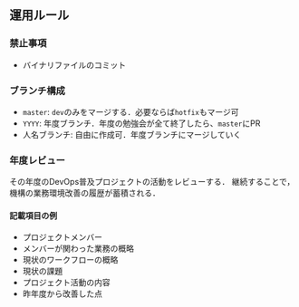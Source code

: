 ## 運用ルール

### 禁止事項
- バイナリファイルのコミット

### ブランチ構成
- `master`: `dev`のみをマージする．必要ならば`hotfix`もマージ可
- `YYYY`: 年度ブランチ．年度の勉強会が全て終了したら、`master`にPR
- 人名ブランチ: 自由に作成可．年度ブランチにマージしていく

### 年度レビュー
その年度のDevOps普及プロジェクトの活動をレビューする．
継続することで，機構の業務環境改善の履歴が蓄積される．

#### 記載項目の例
- プロジェクトメンバー
- メンバーが関わった業務の概略
- 現状のワークフローの概略
- 現状の課題
- プロジェクト活動の内容
- 昨年度から改善した点
